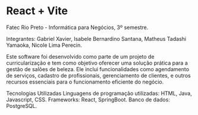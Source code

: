 # React + Vite

Fatec Rio Preto - Informática para Negócios, 3º semestre.

Integrantes: Gabriel Xavier, Isabele Bernardino Santana, Matheus Tadashi Yamaoka, Nicole Lima Perecin.

Este software foi desenvolvido como parte de um projeto de curricularização e tem como objetivo oferecer uma solução prática para a gestão de salões de beleza. Ele inclui funcionalidades como agendamento de serviços, cadastro de profissionais, gerenciamento de clientes, e outros recursos essenciais para o funcionamento eficiente do negócio.

Tecnologias Utilizadas
Linguagens de programação utilizadas: HTML, Java, Javascript, CSS.
Frameworks: React, SpringBoot.
Banco de dados: PostgreSQL.

